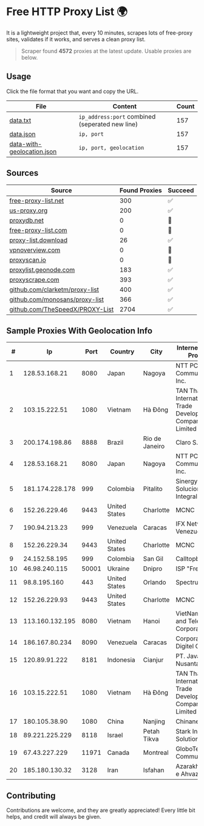 
# Free HTTP Proxy List 🌍

It is a lightweight project that, every 10 minutes, scrapes lots of free-proxy sites, validates if it works, and serves a clean proxy list.


> Scraper found **4572** proxies at the latest update. Usable proxies are below.

## Usage

Click the file format that you want and copy the URL.


|File|Content|Count|
|----|-------|-----|
|[data.txt](https://raw.githubusercontent.com/themiralay/Proxy-List-World/master/data.txt)|`ip_address:port` combined (seperated new line)|157|
|[data.json](https://raw.githubusercontent.com/themiralay/Proxy-List-World/master/data.json)|`ip, port`|157|
|[data-with-geolocation.json](https://raw.githubusercontent.com/themiralay/Proxy-List-World/master/data-with-geolocation.json)|`ip, port, geolocation`|157|

## Sources

|Source|Found Proxies|Succeed|
|------|-------------|-------|
|[free-proxy-list.net](https://free-proxy-list.net)|300|✅|
|[us-proxy.org](https://www.us-proxy.org)|200|✅|
|[proxydb.net](http://proxydb.net)|0|🚫|
|[free-proxy-list.com](https://free-proxy-list.com/?page=&port=&type%5B%5D=http&type%5B%5D=https&up_time=0&search=Search)|0|🚫|
|[proxy-list.download](https://www.proxy-list.download/HTTP)|26|✅|
|[vpnoverview.com](https://vpnoverview.com/privacy/anonymous-browsing/free-proxy-servers)|0|🚫|
|[proxyscan.io](https://www.proxyscan.io)|0|🚫|
|[proxylist.geonode.com](https://proxylist.geonode.com/api/proxy-list?limit=300&page=1&sort_by=lastChecked&sort_type=desc&protocols=http,https)|183|✅|
|[proxyscrape.com](https://api.proxyscrape.com/v2/?request=displayproxies&protocol=http&timeout=10000&country=all&ssl=all&anonymity=all)|393|✅|
|[github.com/clarketm/proxy-list](https://raw.githubusercontent.com/clarketm/proxy-list/master/proxy-list-raw.txt)|400|✅|
|[github.com/monosans/proxy-list](https://raw.githubusercontent.com/monosans/proxy-list/main/proxies/http.txt)|366|✅|
|[github.com/TheSpeedX/PROXY-List](https://raw.githubusercontent.com/TheSpeedX/PROXY-List/master/http.txt)|2704|✅|


## Sample Proxies With Geolocation Info

|#|Ip|Port|Country|City|Internet Service Provider|
|-|--|----|-------|----|-------------------------|
|1|128.53.168.21|8080|Japan|Nagoya|NTT PC Communications, Inc.|
|2|103.15.222.51|1080|Vietnam|Hà Đông|TAN Thanh AN International Trade Development Company Limited|
|3|200.174.198.86|8888|Brazil|Rio de Janeiro|Claro S.A|
|4|128.53.168.21|8080|Japan|Nagoya|NTT PC Communications, Inc.|
|5|181.174.228.178|999|Colombia|Pitalito|Sinergy Soluciones Integrales|
|6|152.26.229.46|9443|United States|Charlotte|MCNC|
|7|190.94.213.23|999|Venezuela|Caracas|IFX Networks Venezuela C.A.|
|8|152.26.229.34|9443|United States|Charlotte|MCNC|
|9|24.152.58.195|999|Colombia|San Gil|Calltopbx S.A.S.|
|10|46.98.240.115|50001|Ukraine|Dnipro|ISP "Fregat"|
|11|98.8.195.160|443|United States|Orlando|Spectrum|
|12|152.26.229.93|9443|United States|Charlotte|MCNC|
|13|113.160.132.195|8080|Vietnam|Hanoi|VietNam Post and Telecom Corporation|
|14|186.167.80.234|8090|Venezuela|Caracas|Corporacion Digitel C.A|
|15|120.89.91.222|8181|Indonesia|Cianjur|PT. Java Digital Nusantara|
|16|103.15.222.51|1080|Vietnam|Hà Đông|TAN Thanh AN International Trade Development Company Limited|
|17|180.105.38.90|1080|China|Nanjing|Chinanet|
|18|89.221.225.229|8118|Israel|Petah Tikva|Stark Industries Solutions LTD|
|19|67.43.227.229|11971|Canada|Montreal|GloboTech Communications|
|20|185.180.130.32|3128|Iran|Isfahan|Azarakhsh Ava-e Ahvaz Co|



## Contributing

Contributions are welcome, and they are greatly appreciated! Every
little bit helps, and credit will always be given.

